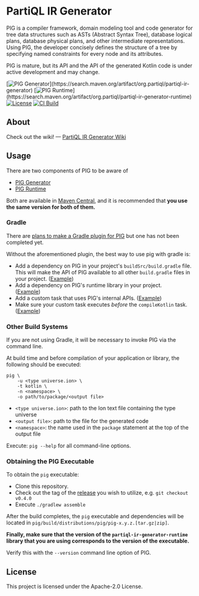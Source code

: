# PartiQL IR Generator

PIG is a compiler framework, domain modeling tool and code generator for tree data structures such as ASTs (Abstract
Syntax Tree), database logical plans, database physical plans, and other intermediate representations. Using PIG, the
developer concisely defines the structure of a tree by specifying named constraints for every node and its attributes.

PIG is mature, but its API and the API of the generated Kotlin code is under active development and may change.

[![PIG Generator](https://maven-badges.herokuapp.com/maven-central/org.partiql/partiql-ir-generator/badge.svg?)](https://search.maven.org/artifact/org.partiql/partiql-ir-generator)
[![PIG Runtime](https://maven-badges.herokuapp.com/maven-central/org.partiql/partiql-ir-generator-runtime/badge.svg?)](https://search.maven.org/artifact/org.partiql/partiql-ir-generator-runtime)
[![License](https://img.shields.io/hexpm/l/plug.svg)](https://github.com/partiql/partiql-ir-generator/blob/main/LICENSE)
[![CI Build](https://github.com/partiql/partiql-ir-generator/actions/workflows/build.yml/badge.svg)](https://github.com/partiql/partiql-ir-generator/actions?query=workflow%3A%22Build+and+run+tests%22)

## About

Check out the wiki! — [PartiQL IR Generator Wiki](https://github.com/partiql/partiql-ir-generator/wiki)

## Usage

There are two components of PIG to be aware of
- [PIG Generator](https://search.maven.org/artifact/org.partiql/partiql-ir-generator)
- [PIG Runtime](https://search.maven.org/artifact/org.partiql/partiql-ir-generator-runtime)

Both are available in [Maven Central](https://search.maven.org/search?q=partiql-ir-generator), and it is recommended that **you use the same version for both of them.**

### Gradle

There are [plans to make a Gradle plugin for PIG](https://github.com/partiql/partiql-ir-generator/issues/102) but one
has not been completed yet.

Without the aforementioned plugin, the best way to use pig with gradle is:

- Add a dependency on PIG in your project's `buildSrc/build.gradle` file. This will make the API of PIG available to all
  other `build.gradle` files in your project.
  ([Example](https://github.com/partiql/partiql-lang-kotlin/blob/main/buildSrc/build.gradle#L9))
- Add a dependency on PIG's runtime library in your project.  
  ([Example](https://github.com/partiql/partiql-lang-kotlin/blob/28701e23cf3bd397a67e8d9ab4f68feff953aea1/lang/build.gradle#L48))
- Add a custom task that uses PIG's internal
  APIs. ([Example](https://github.com/partiql/partiql-lang-kotlin/blob/51e7da7b5e63e45f01c4df101168b2117a17a2d1/lang/build.gradle#L64-L96))
- Make sure your custom task executes *before* the `compileKotlin` task.
  ([Example](https://github.com/partiql/partiql-lang-kotlin/blob/28701e23cf3bd397a67e8d9ab4f68feff953aea1/lang/build.gradle#L89))

### Other Build Systems

If you are not using Gradle, it will be necessary to invoke PIG via the command line.

At build time and before compilation of your application or library, the following should be executed:

```
pig \
    -u <type universe.ion> \
    -t kotlin \ 
    -n <namespace> \ 
    -o path/to/package/<output file>
```

- `<type universe.ion>`:  path to the Ion text file containing the type universe
- `<output file>`: path to the file for the generated code
- `<namespace>`: the name used in the `package` statement at the top of the output file

Execute: `pig --help` for all command-line options.

### Obtaining the PIG Executable

To obtain the `pig` executable:

- Clone this repository.
- Check out the tag of the [release](https://github.com/partiql/partiql-ir-generator/releases) you wish to utilize,
  e.g. `git checkout v0.4.0`
- Execute `./gradlew assemble`

After the build completes, the `pig` executable and dependencies will be located
in `pig/build/distributions/pig/pig-x.y.z.[tar.gz|zip]`.

**Finally, make sure that the version of the `partiql-ir-generator-runtime` library that you are using corresponds to
the version of the executable.**

Verify this with the `--version` command line option of PIG.

## License

This project is licensed under the Apache-2.0 License.

